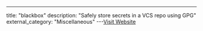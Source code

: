 ---
title: "blackbox"
description: "Safely store secrets in a VCS repo using GPG"
external_category: "Miscellaneous"
---[Visit Website](https://github.com/StackExchange/blackbox)

